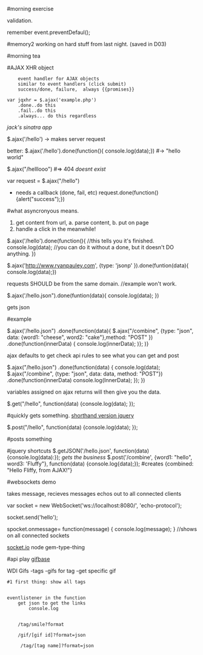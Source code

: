 #morning exercise
	
validation.

remember event.preventDefaul();

#memory2
	working on hard stuff from last night.
	(saved in D03)

#morning tea

#AJAX
	XHR object

		event handler for AJAX objects
		similar to event handlers (click submit)
		success/done, failure,  always {{promises}}

	var jqxhr = $.ajax('example.php')
		.done..do this
		.fail..do this
		.always... do this regardless


*jack's sinatra app*
	
$.ajax('/hello') -> makes server request

better:
$.ajax('/hello').done(function(){ console.log(data);}) #-> "hello world"

$.ajax("/helllooo") #=> 404 *doesnt exist*

var request = $.ajax("/hello")
* needs a callback (done, fail, etc)
request.done(function(){alert("success");})

#what asyncronyous means.
1. get content from url,
 a. parse content,
 b. put on page
2. handle a click in the meanwhile!

$.ajax('/hello').done(function(){
	//this tells you it's finished.
	console.log(data);
	//you can do it without a done, but it doesn't DO anything.	
})

$.ajax('http://www.ryanpauley.com', {type: 'jsonp' }).done(funtion(data){ console.log(data);})

requests SHOULD be from the same domain.
//example won't work.

$.ajax('/hello.json").done(funtion(data){
	console.log(data);
})

gets json

#example 

$.ajax('/hello.json")
	.done(function(data){
		$.ajax("/combine", {type: "json", data: {word1: "cheese", word2: "cake"},method: "POST" })
		.done(function(innerData) {
		console.log(innerData);
		)};
)}

ajax defaults to get
check api rules to see what you can get and post

$.ajax("/hello.json")
	.done(function(data) {
		console.log(data);
		$.ajax("/combine", {type: "json", data: data, method: "POST"})
			.done(function(innerData)
			console.log(InnerData);
			});
		})

variables assigned on ajax returns will then give you the data.

$.get("/hello", function(data) {console.log(data); });

#quickly gets something. [shorthand version jquery](http://api.jquery.com/category/ajax/shorthand-methods/)

$.post("/hello", function(data) {console.log(data); });

#posts something


#jquery shortcuts
$.getJSON('/hello.json', function(data) {console.log(data):});
*gets the business*
$.post('/combine', {word1: "hello", word3: 'Fluffy"}, function(data) {console.log{data);});
#creates {combined: "Hello Fliffy, from AJAX!"}


#websockets demo

takes message, recieves messages
	echos out to all connected clients

var socket = new WebSocket('ws://localhost:8080/', 'echo-protocol');

socket.send('hello');

spocket.onmessage= function(message) {
	console.log(message);
}
//shows on all connected sockets

[socket.io](http://socket.io/)
node gem-type-thing


#api play
[gifbase](http://www.gifbase.com/api)

WDI Gifs
	-tags
	-gifs for tag
	-get specific gif

	#1 first thing: show all tags


	eventlistener in the function
		get json to get the links
			console.log


		/tag/smile?format

		/gif/[gif id]?format=json

		 /tag/[tag name]?format=json






